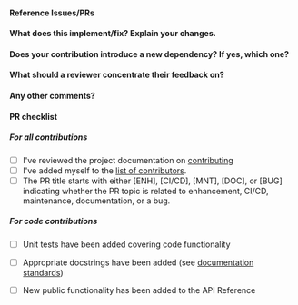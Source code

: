 <!--
Thanks for contributing a pull request! Please ensure you have taken a look
at our contribution guide: https://predictably.readthedocs.io/en/latest/contribute.html
-->

#### Reference Issues/PRs
<!--
Example: Fixes #1234. See also #3456.

Please use keywords (e.g., Fixes) to create link to the issues or pull requests
you resolved, so that they will automatically be closed when your pull request
is merged. See https://github.com/blog/1506-closing-issues-via-pull-requests
-->


#### What does this implement/fix? Explain your changes.
<!--
A clear and concise description of what you have implemented. Remember to implement
unit tests and docstrings if your pull request commits code to the repository.
-->

#### Does your contribution introduce a new dependency? If yes, which one?

<!--
If your contribution requires a new dependency please indicate why it is necessary.
predictably seeks to minimize dependencies to make it easy to use predictably in a variety
of environments and contexts.
-->

#### What should a reviewer concentrate their feedback on?

<!-- This section is particularly useful if you have a pull request that is still in development.
You can guide the reviews to focus on the parts that are ready for their comments.
We suggest using bullets (indicated by * or -) and filled checkboxes [x] here -->

#### Any other comments?
<!--
Is there any other information the reviewer should know?
-->

#### PR checklist
<!--
Please go through the checklist below. Please feel free to remove points if they are not applicable.
-->

##### For all contributions
-  [ ] I've reviewed the project documentation on [contributing](https://predictably.readthedocs.io/en/latest/contribute.html)
-  [ ] I've added myself to the [list of contributors](https://github.com/predict-ably/predictably/blob/main/.all-contributorsrc).
-  [ ] The PR title starts with either [ENH], [CI/CD], [MNT], [DOC], or [BUG] indicating whether
  the PR topic is related to enhancement, CI/CD, maintenance, documentation, or a bug.

##### For code contributions
-  [ ] Unit tests have been added covering code functionality
-  [ ] Appropriate docstrings have been added (see [documentation standards](https://predictably.readthedocs.io/en/latest/contribute/development/developer_guide/creating_docs.html))
-  [ ] New public functionality has been added to the API Reference


<!--
Thanks for contributing!
-->
